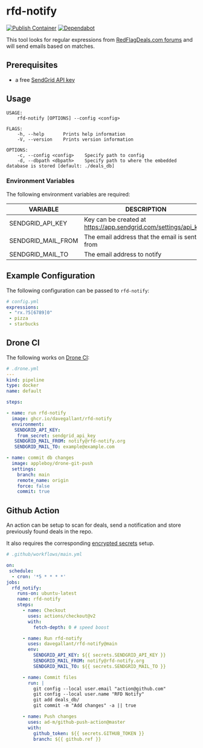 # rfd-notify

[![Publish Container](https://github.com/davegallant/rfd-notify/actions/workflows/docker.yml/badge.svg)](https://github.com/davegallant/rfd-notify/actions/workflows/docker.yml)
[![Dependabot](https://badgen.net/badge/Dependabot/enabled/green?icon=dependabot)](https://dependabot.com/)

This tool looks for regular expressions from [RedFlagDeals.com forums](https://forums.redflagdeals.com/hot-deals-f9/) and will send emails based on matches.


## Prerequisites

- a free [SendGrid API key](https://sendgrid.com/pricing/)

## Usage

```shell
USAGE:
    rfd-notify [OPTIONS] --config <config>

FLAGS:
    -h, --help       Prints help information
    -V, --version    Prints version information

OPTIONS:
    -c, --config <config>    Specify path to config
    -d, --dbpath <dbpath>    Specify path to where the embedded database is stored [default: ./deals_db]
```

### Environment Variables

The following environment variables are required:

| VARIABLE            | DESCRIPTION                                                      |
| ------------------- | ---------------------------------------------------------------- |
| SENDGRID_API_KEY    | Key can be created at https://app.sendgrid.com/settings/api_keys |
| SENDGRID_MAIL_FROM  | The email address that the email is sent from                    |
| SENDGRID_MAIL_TO    | The email address to notify                                      |

## Example Configuration

The following configuration can be passed to `rfd-notify`:

```yaml
# config.yml
expressions:
 - "rx.?5[6789]0"
 - pizza
 - starbucks
```

## Drone CI

The following works on [Drone CI](https://www.drone.io/):


```yaml
# .drone.yml
---
kind: pipeline
type: docker
name: default

steps:

- name: run rfd-notify
  image: ghcr.io/davegallant/rfd-notify
  environment:
   SENDGRID_API_KEY:
    from_secret: sendgrid_api_key
   SENDGRID_MAIL_FROM: notify@rfd-notify.org
   SENDGRID_MAIL_TO: example@example.com

- name: commit db changes
  image: appleboy/drone-git-push
  settings:
    branch: main
    remote_name: origin
    force: false
    commit: true
```

## Github Action

An action can be setup to scan for deals, send a notification and store previously found deals in the repo.

It also requires the corresponding [encrypted secrets](https://docs.github.com/en/free-pro-team@latest/actions/reference/encrypted-secrets) setup.

```yaml
# .github/workflows/main.yml

on:
 schedule:
  - cron: '*5 * * * *'
jobs:
  rfd_notify:
    runs-on: ubuntu-latest
    name: rfd-notify
    steps:
      - name: Checkout
        uses: actions/checkout@v2
        with:
          fetch-depth: 0 # speed boost

      - name: Run rfd-notify
        uses: davegallant/rfd-notify@main
        env:
          SENDGRID_API_KEY: ${{ secrets.SENDGRID_API_KEY }}
          SENDGRID_MAIL_FROM: notify@rfd-notify.org
          SENDGRID_MAIL_TO: ${{ secrets.SENDGRID_MAIL_TO }}

      - name: Commit files
        run: |
          git config --local user.email "action@github.com"
          git config --local user.name "RFD Notify"
          git add deals_db/
          git commit -m "Add changes" -a || true

      - name: Push changes
        uses: ad-m/github-push-action@master
        with:
          github_token: ${{ secrets.GITHUB_TOKEN }}
          branch: ${{ github.ref }}
```
